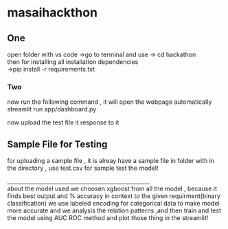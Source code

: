 # masaihackthon
## One
  open folder with vs code
  ->go to terminal and use   -> cd hackathon <br>
  then
 for installing all installation dependencies <br>
->pip install -r requirements.txt 

### Two
now run the following command , it will open the webpage automatically<br>
streamlit run app/dashboard.py <br>

now upload the test file it response to it

## Sample File for Testing
for uploading a sample file , it is alreay have a sample file in  <data> folder with in the directory ,
use test.csv for sample test the model!


____________________________________________________<br> 
about the model used 
we choosen xgboost from all the model , because it finds best output and % accuracy in context to the given requirment(binary classification)
we use labeled encoding for categorical data  to make model more accurate and we
analysis the relation patterns ,and then train and test the model using AUC ROC method and plot those thing in the streamlit!
